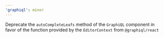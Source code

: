```yaml
---
'graphiql': minor
---
```


Deprecate the `autoCompleteLeafs` method of the `GraphiQL` component in favor of the function provided by the `EditorContext` from `@graphiql/react`
